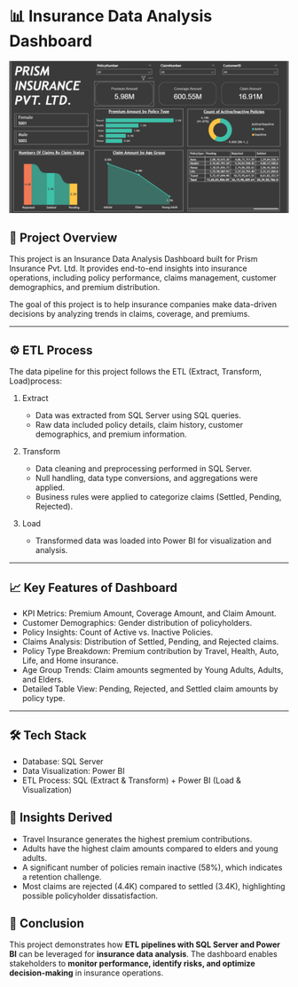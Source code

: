 
# 📊 Insurance Data Analysis Dashboard

![Insurance Dashboard](dashboard_img.png)

## 📌 Project Overview

This project is an Insurance Data Analysis Dashboard built for Prism Insurance Pvt. Ltd.
It provides end-to-end insights into insurance operations, including policy performance, claims management, customer demographics, and premium distribution.

The goal of this project is to help insurance companies make data-driven decisions by analyzing trends in claims, coverage, and premiums.

---

## ⚙️ ETL Process

The data pipeline for this project follows the ETL (Extract, Transform, Load)process:

1. Extract

   * Data was extracted from SQL Server using SQL queries.
   * Raw data included policy details, claim history, customer demographics, and premium information.

2. Transform

   * Data cleaning and preprocessing performed in SQL Server.
   * Null handling, data type conversions, and aggregations were applied.
   * Business rules were applied to categorize claims (Settled, Pending, Rejected).

3. Load

   * Transformed data was loaded into Power BI for visualization and analysis.

---

## 📈 Key Features of Dashboard

* KPI Metrics: Premium Amount, Coverage Amount, and Claim Amount.
* Customer Demographics: Gender distribution of policyholders.
* Policy Insights: Count of Active vs. Inactive Policies.
* Claims Analysis: Distribution of Settled, Pending, and Rejected claims.
* Policy Type Breakdown: Premium contribution by Travel, Health, Auto, Life, and Home insurance.
* Age Group Trends: Claim amounts segmented by Young Adults, Adults, and Elders.
* Detailed Table View: Pending, Rejected, and Settled claim amounts by policy type.

---

## 🛠️ Tech Stack

* Database: SQL Server
* Data Visualization: Power BI
* ETL Process: SQL (Extract & Transform) + Power BI (Load & Visualization)



## 🚀 Insights Derived

* Travel Insurance generates the highest premium contributions.
* Adults have the highest claim amounts compared to elders and young adults.
* A significant number of policies remain inactive (58%), which indicates a retention challenge.
* Most claims are rejected (4.4K) compared to settled (3.4K), highlighting possible policyholder dissatisfaction.



## 📌 Conclusion

This project demonstrates how **ETL pipelines with SQL Server and Power BI** can be leveraged for **insurance data analysis**.
The dashboard enables stakeholders to **monitor performance, identify risks, and optimize decision-making** in insurance operations.





